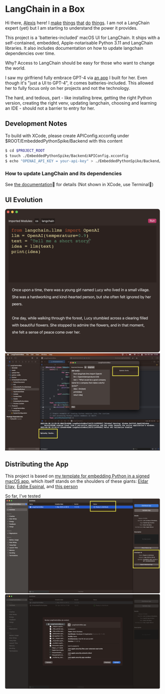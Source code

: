# LangChain in a Box
Hi there, [Alexis](https://alexisrondeau.me) here! I [make](https://jamgpt.app) [things](https://unblah.me/) [that](https://getpudding.app/) [do](https://getstreamline.app/) [things](https://alexisrondeau.me/algorand-ballet/). I am not a LangChain expert (yet) but I am starting to understand the power it provides.

This project is a 'batteries-included' macOS UI for LangChain. It ships with a self-contained, embedded, Apple-notarisable Python 3.11 and LangChain libraries. It also includes documentation on how to update langchain dependencies over time.

Why? Access to LangChain should be easy for those who want to change the world.

I saw my girlfriend fully embrace GPT-4 via [an app](https://jamgpt.app) I built for her. Even though it's "just a UI to GPT-4", it comes batteries-included. This allowed her to fully focus only on her projects and not the technology.

The hard, and tedious, part - like installing brew, getting the right Python version, creating the right venv, updating langchain, choosing and learning an IDE - should not a barrier to entry for her. 



## Development Notes
To build with XCode, please create APIConfig.xcconfig under $ROOT/EmbeddedPythonSpike/Backend with this content

```bash
$ cd $PROJECT_ROOT
$ touch ./EmbeddedPythonSpike/Backend/APIConfig.xcconfig
$ echo "OPENAI_API_KEY = your-api-key" > ./EmbeddedPythonSpike/Backend/APIConfig.xcconfig
```

### How to update LangChain and its dependencies

See [the documentation](./python-langchain/README.md) for details (Not shown in XCode, use Terminal)

## UI Evolution
![v1.1](v1.1.png)
![First Success](first-success.png)

## Distributing the App 
This project is based on [my template for embedding Python in a signed macOS app](https://github.com/akaalias/EmbeddedPythonAppTemplate), which itself stands on the shoulders of these giants: [Eldar Eliav](https://medium.com/swift2go/embedding-python-interpreter-inside-a-macos-app-and-publish-to-app-store-successfully-309be9fb96a5), [Eddie Espinal](https://medium.com/@eddieespinal), and [this person](https://butternut-ray-869.notion.site/Embedding-Python-in-a-Swift-App-Using-Xcode-Apple-Silicon-and-Intel-59f5a3c832914a96990dfcc0e610c720)

So far, I've tested 
![Notarized with Developer ID](organizer-with-notarized-app-bundle.png)
![Upload and Sign](langchain.zip-content-apple-upload.png)

